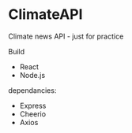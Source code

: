 # ClimateAPI

Climate news API - just for practice

Build
- React
- Node.js

dependancies:
  - Express
  - Cheerio
  - Axios
